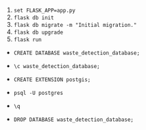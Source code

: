 1. `set FLASK_APP=app.py`
2. `flask db init`
3. `flask db migrate -m "Initial migration."`
4. `flask db upgrade`
5. `flask run`

- `CREATE DATABASE waste_detection_database;`
- `\c waste_detection_database;`
- `CREATE EXTENSION postgis;`

- `psql -U postgres`
- `\q`
- `DROP DATABASE waste_detection_database;`
